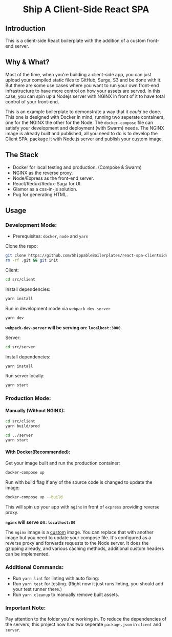 <h1 align='center'>Ship A Client-Side React SPA</h1>

## Introduction

This is a client-side React boilerplate with the addition of a custom front-end server.

## Why & What?

Most of the time, when you're building a client-side app, you can just upload your compiled static files to GitHub, Surge, S3 and be done with it. But there are some use cases where you want to run your own front-end infrastructure to have more control on how your assets are served. In this case, you can spin up a Nodejs server with NGINX in front of it to have total control of your front-end.

This is an example boilerplate to demonstrate a way that it *could* be done. This one is designed with Docker in mind, running two seperate containers, one for the NGINX the other for the Node. The `docker-compose` file can satisfy your development and deployment (with Swarm) needs. The NGINX image is already built and published, all you need to do is to develop the Client SPA, package it with Node.js server and publish your custom image.

## The Stack

- Docker for local testing and production. (Compose & Swarm)
- NGINX as the reverse proxy.
- Node/Express as the front-end server.
- React/Redux/Redux-Saga for UI.
- Glamor as a css-in-js solution.
- Pug for generating HTML.

## Usage

### Development Mode:

- Prerequisites: `docker`, `node` and `yarn`

Clone the repo:

```bash
git clone https://github.com/ShippableBoilerplates/react-spa-clientside
rm -rf .git && git init
```

Client:

```bash
cd src/client
```
Install dependencies:

```bash
yarn install
```

Run in development mode via `webpack-dev-server`

```bash
yarn dev
```

**`webpack-dev-server` will be serving on: `localhost:3000`**

Server:

```bash
cd src/server
```
Install dependencies:

```bash
yarn install
```

Run server locally:

```bash
yarn start
```


### Production Mode:

#### Manually (Without NGINX):

```bash
cd src/client
yarn build/prod

cd ../server
yarn start
```

#### With Docker(Recommended):

Get your image built and run the production container:

```bash
docker-compose up
```

Run with build flag if any of the source code is changed to update the image:

```bash
docker-compose up --build 
```

This will spin up your app with `nginx` in front of `express` providing reverse proxy.

**`nginx` will serve on: `localhost:80`**

The `nginx` image is a [custom](https://github.com/ShippableBoilerplates/nginx-reverse-proxy) image. You can replace that with another image but you need to update your compose file. It's configured as a reverse proxy and forwards requests to the Node server. It does the gzipping already, and various caching methods, additional custom headers can be implemented.

### Additional Commands:

- Run `yarn lint` for linting with auto fixing:
- Run `yarn test` for testing. (Right now it just runs linting, you should add your test runner there.)
- Run `yarn cleanup` to manually remove built assets.

### Important Note:

Pay attention to the folder you're working in. To reduce the dependencies of the servers, this project now has two seperate `package.json` in `client` and `server`.